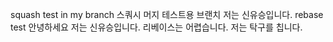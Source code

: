 squash test in my branch
스쿼시 머지 테스트용 브랜치
저는 신유승입니다.
rebase test
안녕하세요
저는 신유승입니다.
리베이스는 어렵습니다.
저는 탁구를 칩니다.
